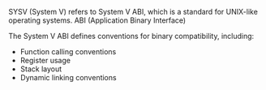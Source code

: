 SYSV (System V) refers to System V ABI, which is a standard for UNIX-like operating systems.
ABI (Application Binary Interface)

The System V ABI defines conventions for binary compatibility, including:
- Function calling conventions
- Register usage
- Stack layout
- Dynamic linking conventions